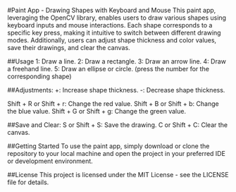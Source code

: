 #Paint App - Drawing Shapes with Keyboard and Mouse
This paint app, leveraging the OpenCV library, enables users to draw various shapes using keyboard inputs and mouse interactions. Each shape corresponds to a specific key press, making it intuitive to switch between different drawing modes. Additionally, users can adjust shape thickness and color values, save their drawings, and clear the canvas.

##Usage
1: Draw a line.
2: Draw a rectangle.
3: Draw an arrow line.
4: Draw a freehand line.
5: Draw an ellipse or circle.
(press the number for the corresponding shape)

##Adjustments:
+: Increase shape thickness.
-: Decrease shape thickness.

Shift + R or Shift + r: Change the red value.
Shift + B or Shift + b: Change the blue value.
Shift + G or Shift + g: Change the green value.

##Save and Clear:
S or Shift + S: Save the drawing.
C or Shift + C: Clear the canvas.

##Getting Started
To use the paint app, simply download or clone the repository to your local machine and open the project in your preferred IDE or development environment.

##License
This project is licensed under the MIT License - see the LICENSE file for details.

